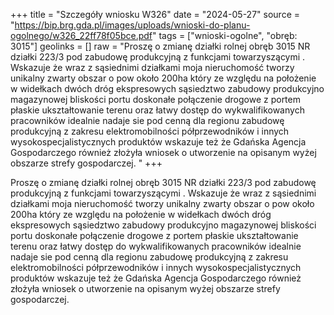 +++
title = "Szczegóły wniosku W326"
date = "2024-05-27"
source = "https://bip.brg.gda.pl/images/uploads/wnioski-do-planu-ogolnego/w326_22ff78f05bce.pdf"
tags = ["wnioski-ogolne", "obręb: 3015"]
geolinks = []
raw = "Proszę o zmianę działki rolnej obręb 3015 NR działki 223/3 pod zabudowę produkcyjną z funkcjami towarzyszącymi . Wskazuje że wraz z sąsiednimi działkami moja nieruchomość tworzy unikalny zwarty obszar o pow około 200ha który ze względu na położenie w widełkach dwóch dróg ekspresowych sąsiedztwo zabudowy produkcyjno magazynowej bliskości portu doskonałe połączenie drogowe z portem płaskie ukształtowanie terenu oraz łatwy dostęp do wykwalifikowanych pracowników idealnie nadaje sie pod cenną dla regionu zabudowę produkcyjną z zakresu elektromobilności półprzewodników i innych wysokospecjalistycznych produktów wskazuje też że Gdańska Agencja Gospodarczego również złożyła wniosek o utworzenie na opisanym wyżej obszarze strefy gospodarczej. "
+++

Proszę o zmianę działki rolnej obręb 3015 NR działki 223/3 pod zabudowę
produkcyjną z funkcjami towarzyszącymi . Wskazuje że wraz z sąsiednimi działkami moja
nieruchomość tworzy unikalny zwarty obszar o pow około 200ha który ze względu na położenie
w widełkach dwóch dróg ekspresowych sąsiedztwo zabudowy produkcyjno magazynowej
bliskości portu doskonałe połączenie drogowe z portem płaskie ukształtowanie terenu oraz łatwy
dostęp do wykwalifikowanych pracowników idealnie nadaje sie pod cenną dla regionu zabudowę
produkcyjną z zakresu elektromobilności półprzewodników i innych wysokospecjalistycznych
produktów wskazuje też że Gdańska Agencja Gospodarczego również złożyła wniosek o
utworzenie na opisanym wyżej obszarze strefy gospodarczej.



